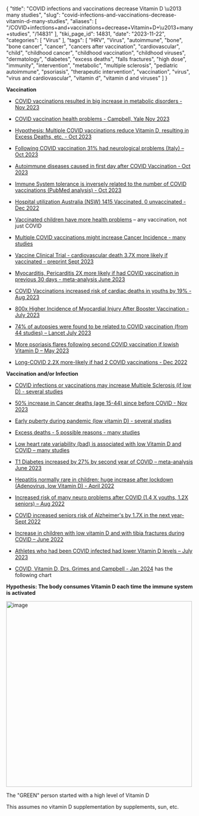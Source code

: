 {
    "title": "COVID infections and vaccinations decrease Vitamin D \u2013 many studies",
    "slug": "covid-infections-and-vaccinations-decrease-vitamin-d-many-studies",
    "aliases": [
        "/COVID+infections+and+vaccinations+decrease+Vitamin+D+\u2013+many+studies",
        "/14831"
    ],
    "tiki_page_id": 14831,
    "date": "2023-11-22",
    "categories": [
        "Virus"
    ],
    "tags": [
        "HRV",
        "Virus",
        "autoimmune",
        "bone",
        "bone cancer",
        "cancer",
        "cancers after vaccination",
        "cardiovascular",
        "child",
        "childhood cancer",
        "childhood vaccination",
        "childhood viruses",
        "dermatology",
        "diabetes",
        "excess deaths",
        "falls fractures",
        "high dose",
        "immunity",
        "intervention",
        "metabolic",
        "multiple sclerosis",
        "pediatric autoimmune",
        "psoriasis",
        "therapeutic intervention",
        "vaccination",
        "virus",
        "virus and cardiovascular",
        "vitamin d",
        "vitamin d and viruses"
    ]
}


**Vaccination** 

* [COVID vaccinations resulted in big increase in metabolic disorders - Nov 2023](/posts/covid-vaccinations-resulted-in-big-increase-in-metabolic-disorders)

* [COVID vaccination health problems - Campbell, Yale Nov 2023](/posts/covid-vaccination-health-problems-campbell-yale)

* [Hypothesis: Multiple COVID vaccinations reduce Vitamin D, resulting in Excess Deaths, etc. - Oct 2023](/posts/hypothesis-multiple-covid-vaccinations-reduce-vitamin-d-resulting-in-excess-deaths-etc)

* [Following COVID vaccination 31% had neurological problems (Italy) – Oct 2023](/posts/following-covid-vaccination-31-percent-had-neurological-problems-italy)

* [Autoimmune diseases caused in first day after COVID Vaccination - Oct 2023](/posts/autoimmune-diseases-caused-in-first-day-after-covid-vaccination)

* [Immune System tolerance is inversely related to the number of COVID vaccinations (PubMed analysis) - Oct 2023](/posts/immune-system-tolerance-is-inversely-related-to-the-number-of-covid-vaccinations-pubmed-analysis)

* [Hospital utilization Australia (NSW) 1415 Vaccinated, 0 unvaccinated - Dec 2022](/posts/hospital-utilization-australia-nsw-1415-vaccinated-0-unvaccinated)

* [Vaccinated children have more health problems](/posts/vaccinated-children-have-more-health-problems)  – any vaccination, not just COVID

* [Multiple COVID vaccinations might increase Cancer Incidence - many studies](/posts/multiple-covid-vaccinations-might-increase-cancer-incidence-many-studies)

* [Vaccine Clinical Trial - cardiovascular death 3.7X more likely if vaccinated - preprint Sept 2023](/posts/vaccine-clinical-trial-cardiovascular-death-37x-more-likely-if-vaccinated-preprint)

* [Myocarditis, Pericarditis 2X more likely if had COVID vaccination in previous 30 days - meta-analysis June 2023](/posts/myocarditis-pericarditis-2x-more-likely-if-had-covid-vaccination-in-previous-30-days-meta-analysis)

* [COVID Vaccinations increased risk of cardiac deaths in youths by 19% - Aug 2023](/posts/covid-vaccinations-increased-risk-of-cardiac-deaths-in-youths-by-19-percent)

* [800x Higher Incidence of Myocardial Injury After Booster Vaccination - July 2023](/posts/800x-higher-incidence-of-myocardial-injury-after-booster-vaccination)

* [74% of autopsies were found to be related to COVID vaccination (from 44 studies) – Lancet July 2023](/posts/74-percent-of-autopsies-were-found-to-be-related-to-covid-vaccination-from-44-studies-lancet)

* [More psoriasis flares following second COVID vaccination if lowish Vitamin D – May 2023](/posts/more-psoriasis-flares-following-second-covid-vaccination-if-lowish-vitamin-d)

* [Long-COVID 2.2X more-likely if had 2 COVID vaccinations - Dec 2022](/tags/long-covid-22x-more-likely-if-had-2-covid-vaccinations-dec-2022.html)

 **Vaccination and/or Infection** 

* [COVID infections or vaccinations may increase Multiple Sclerosis (if low D) - several studies](/posts/covid-infections-or-vaccinations-may-increase-multiple-sclerosis-if-low-d-several-studies)

* [50% increase in Cancer deaths (age 15-44) since before COVID - Nov 2023](/posts/50-percent-increase-in-cancer-deaths-age-15-44-since-before-covid)

* [Early puberty during pandemic (low vitamin D) - several studies](/posts/early-puberty-during-pandemic-low-vitamin-d-several-studies)

* [Excess deaths - 5 possible reasons - many studies](/posts/excess-deaths-5-possible-reasons-many-studies)

* [Low heart rate variability (bad) is associated with low Vitamin D and COVID – many studies](/posts/low-heart-rate-variability-bad-is-associated-with-low-vitamin-d-and-covid-many-studies)

* [T1 Diabetes increased by 27% by second year of COVID – meta-analysis June 2023](/posts/t1-diabetes-increased-by-27-percent-by-second-year-of-covid-meta-analysis)

* [Hepatitis normally rare in children: huge increase after lockdown (Adenovirus, low Vitamin D) - April 2022](/posts/hepatitis-normally-rare-in-children-huge-increase-after-lockdown-adenovirus-low-vitamin-d)

* [Increased risk of many neuro problems after COVID (1.4 X youths, 1.2X seniors) – Aug 2022](/posts/increased-risk-of-many-neuro-problems-after-covid-14-x-youths-12x-seniors)

* [COVID increased seniors risk of Alzheimer's by 1.7X in the next year- Sept 2022](/posts/covid-increased-seniors-risk-of-alzheimers-by-17x-in-the-next-year)

* [Increase in children with low vitamin D and with tibia fractures during COVID – June 2022](/posts/increase-in-children-with-low-vitamin-d-and-with-tibia-fractures-during-covid)

* [Athletes who had been COVID infected had lower Vitamin D levels – July 2023](/posts/athletes-who-had-been-covid-infected-had-lower-vitamin-d-levels)

* [COVID, Vitamin D, Drs. Grimes and Campbell - Jan 2024](/posts/covid-vitamin-d-drs-grimes-and-campbell) has the following chart

 **Hypothesis: The body consumes Vitamin D each time the immune system is activated** 

<img src="https://d378j1rmrlek7x.cloudfront.net/attachments/png/vaccinations-might-reduce-vitamin-d.png" alt="image" width="500">

The "GREEN" person started with a high level of Vitamin D

This assumes no vitamin D supplementation by supplements, sun, etc.

<!-- ~tc~ (alias(Many COVID vaccination health problems are associated with low vitamin D – many studies)) ~/tc~ -->
